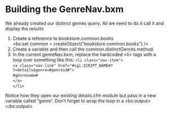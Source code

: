 # Building the GenreNav.bxm

We already created our distinct genres query. All we need to do it call it and display the results

1. Create a reference to bookstore.common.books\
   \<bx:set common = createObject("bookstore.common.books") />
2. Create a variable and then call the common.distinctGenres method.
3. In the current genreNav.bxm, replace the hardcoded \<li> tags with a loop over something like this: `<li class="nav-item">`\
   &#x20;    `<a class="nav-link" href="#cgi.SCRIPT_NAME#?t=details&genre=#genreid#">`\
   &#x20;         `#genrename#`\
   &#x20;    `</a>`\
   &#x20;`</li>`

Notice how they open our existing details.cfm module but pass in a new variable called “genre”. Don’t forget to wrap the loop in a \<bx:output>\</bx:output>
